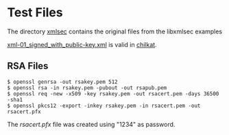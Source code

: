# Test Files

The directory [xmlsec](./xmlsec/) contains the original files from the libxmlsec examples

[xml-01_signed_with_public-key.xml](./xml-01_signed_with_public-key.xml) is valid in [chilkat](https://tools.chilkat.io/xmlDsigVerify.cshtml).

## RSA Files

```
$ openssl genrsa -out rsakey.pem 512
$ openssl rsa -in rsakey.pem -pubout -out rsapub.pem
$ openssl req -new -x509 -key rsakey.pem -out rsacert.pem -days 36500 -sha1
$ openssl pkcs12 -export -inkey rsakey.pem -in rsacert.pem -out rsacert.pfx
```
The _rsacert.pfx_ file was created using "1234" as password.
